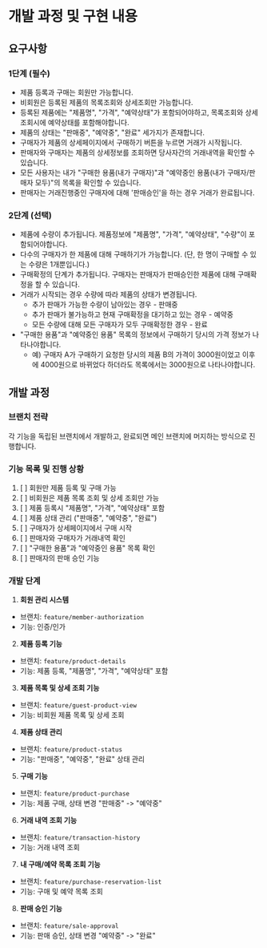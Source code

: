 # 개발 과정 및 구현 내용

## 요구사항
### 1단계 (필수)
- 제품 등록과 구매는 회원만 가능합니다.
- 비회원은 등록된 제품의 목록조회와 상세조회만 가능합니다.
- 등록된 제품에는 "제품명", "가격", "예약상태"가 포함되어야하고, 목록조회와 상세조회시에 예약상태를 포함해야합니다.
- 제품의 상태는 "판매중", "예약중", "완료" 세가지가 존재합니다.
- 구매자가 제품의 상세페이지에서 구매하기 버튼을 누르면 거래가 시작됩니다.
- 판매자와 구매자는 제품의 상세정보를 조회하면 당사자간의 거래내역을 확인할 수 있습니다.
- 모든 사용자는 내가 "구매한 용품(내가 구매자)"과 "예약중인 용품(내가 구매자/판매자 모두)"의 목록을 확인할 수 있습니다.
- 판매자는 거래진행중인 구매자에 대해 '판매승인'을 하는 경우 거래가 완료됩니다.

### 2단계 (선택)
- 제품에 수량이 추가됩니다. 제품정보에 "제품명", "가격", "예약상태", "수량"이 포함되어야합니다.
- 다수의 구매자가 한 제품에 대해 구매하기가 가능합니다. (단, 한 명이 구매할 수 있는 수량은 1개뿐입니다.)
- 구매확정의 단계가 추가됩니다. 구매자는 판매자가 판매승인한 제품에 대해 구매확정을 할 수 있습니다.
- 거래가 시작되는 경우 수량에 따라 제품의 상태가 변경됩니다.
    - 추가 판매가 가능한 수량이 남아있는 경우 - 판매중
    - 추가 판매가 불가능하고 현재 구매확정을 대기하고 있는 경우 - 예약중
    - 모든 수량에 대해 모든 구매자가 모두 구매확정한 경우 - 완료
- "구매한 용품"과 "예약중인 용품" 목록의 정보에서 구매하기 당시의 가격 정보가 나타나야합니다.
    - 예) 구매자 A가 구매하기 요청한 당시의 제품 B의 가격이 3000원이었고 이후에 4000원으로 바뀌었다 하더라도 목록에서는 3000원으로 나타나야합니다.


## 개발 과정

### 브랜치 전략
각 기능을 독립된 브랜치에서 개발하고, 완료되면 메인 브랜치에 머지하는 방식으로 진행합니다.

### 기능 목록 및 진행 상황
1. [ ] 회원만 제품 등록 및 구매 가능
2. [ ] 비회원은 제품 목록 조회 및 상세 조회만 가능
3. [ ] 제품 등록시 "제품명", "가격", "예약상태" 포함
4. [ ] 제품 상태 관리 ("판매중", "예약중", "완료")
5. [ ] 구매자가 상세페이지에서 구매 시작
6. [ ] 판매자와 구매자가 거래내역 확인
7. [ ] "구매한 용품"과 "예약중인 용품" 목록 확인
8. [ ] 판매자의 판매 승인 기능


### 개발 단계

1. **회원 관리 시스템**
  - 브랜치: `feature/member-authorization`
  - 기능: 인증/인가

2. **제품 등록 기능**
  - 브랜치: `feature/product-details`
  - 기능: 제품 등록, "제품명", "가격", "예약상태" 포함

3. **제품 목록 및 상세 조회 기능**
  - 브랜치: `feature/guest-product-view`
  - 기능: 비회원 제품 목록 및 상세 조회

4. **제품 상태 관리**
  - 브랜치: `feature/product-status`
  - 기능: "판매중", "예약중", "완료" 상태 관리

5. **구매 기능**
  - 브랜치: `feature/product-purchase`
  - 기능: 제품 구매, 상태 변경 "판매중" -> "예약중"

6. **거래 내역 조회 기능**
  - 브랜치: `feature/transaction-history`
  - 기능: 거래 내역 조회

7. **내 구매/예약 목록 조회 기능**
  - 브랜치: `feature/purchase-reservation-list`
  - 기능: 구매 및 예약 목록 조회

8. **판매 승인 기능**
  - 브랜치: `feature/sale-approval`
  - 기능: 판매 승인, 상태 변경 "예약중" -> "완료"